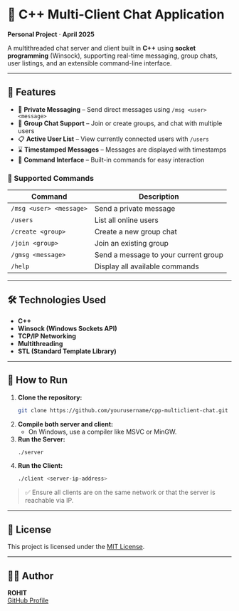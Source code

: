 # 💬 C++ Multi-Client Chat Application

**Personal Project** · **April 2025**

A multithreaded chat server and client built in **C++** using **socket programming** (Winsock), supporting real-time messaging, group chats, user listings, and an extensible command-line interface.

---

## 🚀 Features

- 🔐 **Private Messaging** – Send direct messages using `/msg <user> <message>`
- 👥 **Group Chat Support** – Join or create groups, and chat with multiple users
- 📋 **Active User List** – View currently connected users with `/users`
- ⌛ **Timestamped Messages** – Messages are displayed with timestamps
- 🧱 **Command Interface** – Built-in commands for easy interaction

### 📜 Supported Commands
| Command                  | Description                            |
|--------------------------|----------------------------------------|
| `/msg <user> <message>`  | Send a private message                 |
| `/users`                 | List all online users                  |
| `/create <group>`        | Create a new group chat                |
| `/join <group>`          | Join an existing group                 |
| `/gmsg <message>`        | Send a message to your current group   |
| `/help`                  | Display all available commands         |

---

## 🛠️ Technologies Used

- **C++**
- **Winsock (Windows Sockets API)**
- **TCP/IP Networking**
- **Multithreading**
- **STL (Standard Template Library)**

---

## 🧪 How to Run

1. **Clone the repository:**
   ```bash
   git clone https://github.com/yourusername/cpp-multiclient-chat.git
   ```
2. **Compile both server and client:**
   - On Windows, use a compiler like MSVC or MinGW.
3. **Run the Server:**
   ```bash
   ./server
   ```
4. **Run the Client:**
   ```bash
   ./client <server-ip-address>
   ```

> ✅ Ensure all clients are on the same network or that the server is reachable via IP.

---

## 📄 License

This project is licensed under the [MIT License](LICENSE).

---

## 👨‍💻 Author

**ROHIT**  
[GitHub Profile](https://github.com/Pralayraj-KilvishDal)

